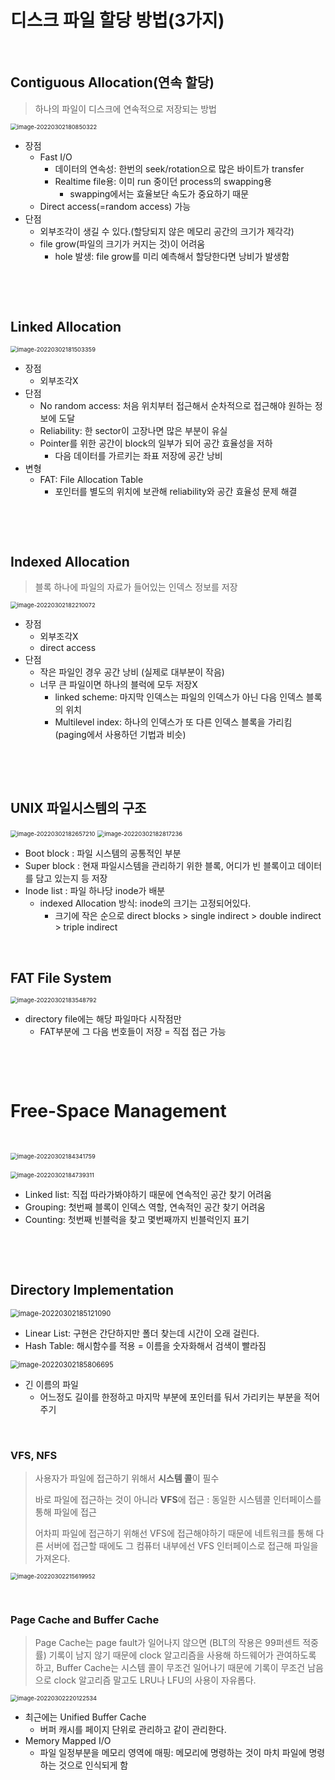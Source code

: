 # 디스크 파일 할당 방법(3가지)

​           

## Contiguous Allocation(연속 할당)

> 하나의 파일이 디스크에 연속적으로 저장되는 방법

<img src="filesys2.assets/image-20220302180850322.png" alt="image-20220302180850322" style="zoom:67%;" />

* 장점
  * Fast I/O
    * 데이터의 연속성: 한번의 seek/rotation으로 많은 바이트가 transfer
    * Realtime file용: 이미 run 중이던 process의 swapping용
      * swapping에서는 효율보단 속도가 중요하기 때문
  * Direct access(=random access) 가능
* 단점
  * 외부조각이 생길 수 있다.(할당되지 않은 메모리 공간의 크기가 제각각)
  * file grow(파일의 크기가 커지는 것)이 어려움
    *  hole 발생: file grow를 미리 예측해서 할당한다면 낭비가 발생함

​     

​       

## Linked Allocation

<img src="filesys2.assets/image-20220302181503359.png" alt="image-20220302181503359" style="zoom: 67%;" />

* 장점
  * 외부조각X
* 단점
  * No random access: 처음 위치부터 접근해서 순차적으로 접근해야 원하는 정보에 도달
  * Reliability: 한 sector이 고장나면 많은 부분이 유실
  * Pointer를 위한 공간이 block의 일부가 되어 공간 효율성을 저하
    * 다음 데이터를 가르키는 좌표 저장에 공간 낭비
* 변형
  * FAT: File Allocation Table
    * 포인터를 별도의 위치에 보관해 reliability와 공간 효율성 문제 해결

​      

​       

## Indexed Allocation

> 블록 하나에 파일의 자료가 들어있는 인덱스 정보를 저장

<img src="filesys2.assets/image-20220302182210072.png" alt="image-20220302182210072" style="zoom:67%;" />

* 장점
  * 외부조각X
  * direct access
* 단점
  * 작은 파일인 경우 공간 낭비 (실제로 대부분이 작음)
  * 너무 큰 파일이면 하나의 블럭에 모두 저장X
    * linked scheme: 마지막 인덱스는 파일의 인덱스가 아닌 다음 인덱스 블록의 위치
    * Multilevel index: 하나의 인덱스가 또 다른 인덱스 블록을 가리킴 (paging에서 사용하던 기법과 비슷)

​         

​         

## UNIX 파일시스템의 구조

<img src="filesys2.assets/image-20220302182657210.png" alt="image-20220302182657210" style="zoom:67%;" />

<img src="filesys2.assets/image-20220302182817236.png" alt="image-20220302182817236" style="zoom:67%;" />

* Boot block : 파일 시스템의 공통적인 부분
* Super block : 현재 파일시스템을 관리하기 위한 블록, 어디가 빈 블록이고 데이터를 담고 있는지 등 저장
* Inode list : 파일 하나당 inode가 배분
  * indexed Allocation 방식: inode의 크기는 고정되어있다. 
    * 크기에 작은 순으로 direct blocks > single indirect > double indirect > triple indirect 

​         

## FAT File System

<img src="filesys2.assets/image-20220302183548792.png" alt="image-20220302183548792" style="zoom:67%;" />

* directory file에는 해당 파일마다 시작점만
  * FAT부분에 그 다음 번호들이 저장 = 직접 접근 가능

​         

​           

# Free-Space Management

​      

<img src="filesys2.assets/image-20220302184341759.png" alt="image-20220302184341759" style="zoom:67%;" />

​         <img src="filesys2.assets/image-20220302184739311.png" alt="image-20220302184739311" style="zoom:67%;" />

* Linked list: 직접 따라가봐야하기 때문에 연속적인 공간 찾기 어려움
* Grouping: 첫번째 블록이 인덱스 역할, 연속적인 공간 찾기 어려움
* Counting: 첫번째 빈블럭을 찾고 몇번째까지 빈블럭인지 표기

​        

​            

## Directory Implementation

<img src="filesys2.assets/image-20220302185121090.png" alt="image-20220302185121090" style="zoom:80%;" />

* Linear List: 구현은 간단하지만 폴더 찾는데 시간이 오래 걸린다.
* Hash Table: 해시함수를 적용 = 이름을 숫자화해서 검색이 빨라짐

<img src="filesys2.assets/image-20220302185806695.png" alt="image-20220302185806695" style="zoom:80%;" />

* 긴 이름의 파일
  * 어느정도 길이를 한정하고 마지막 부분에 포인터를 둬서 가리키는 부분을 적어주기

​       

### VFS, NFS

> 사용자가 파일에 접근하기 위해서 **시스템 콜**이 필수
>
> 바로 파일에 접근하는 것이 아니라 **VFS**에 접근 : 동일한 시스템콜 인터페이스를 통해 파일에 접근
>
> 어차피 파일에 접근하기 위해선 VFS에 접근해야하기 때문에 네트워크를 통해 다른 서버에 접근할 때에도 그 컴퓨터 내부에선 VFS 인터페이스로 접근해 파일을 가져온다.

<img src="filesys2.assets/image-20220302215619952.png" alt="image-20220302215619952" style="zoom: 67%;" />

​         

### Page Cache and Buffer Cache

> Page Cache는 page fault가 일어나지 않으면 (BLT의 작용은 99퍼센트 적중률) 기록이 남지 않기 때문에 clock 알고리즘을 사용해 하드웨어가 관여하도록 하고, Buffer Cache는 시스템 콜이 무조건 일어나기 때문에 기록이 무조건 남음으로 clock 알고리즘 말고도 LRU나 LFU의 사용이 자유롭다.

<img src="filesys2.assets/image-20220302220122534.png" alt="image-20220302220122534" style="zoom:67%;" />

* 최근에는 Unified Buffer Cache
  * 버퍼 캐시를 페이지 단위로 관리하고 같이 관리한다.
* Memory Mapped I/O
  * 파일 일정부분을 메모리 영역에 매핑: 메모리에 명령하는 것이 마치 파일에 명령하는 것으로 인식되게 함